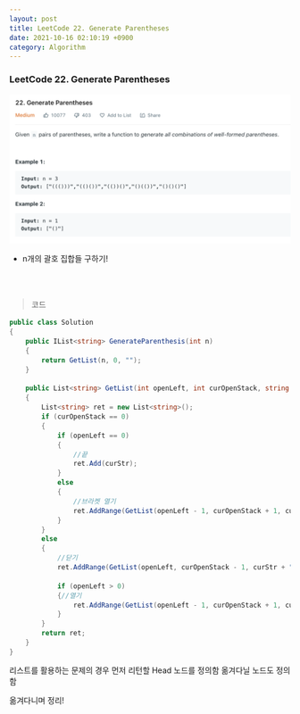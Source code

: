 ```yaml
---
layout: post
title: LeetCode 22. Generate Parentheses
date: 2021-10-16 02:10:19 +0900
category: Algorithm
---
```

### LeetCode 22. Generate Parentheses

![](/assets/img/leetcode/22.png)

- n개의 괄호 집합들 구하기!

<br><br>

>코드

```c#
public class Solution
{
    public IList<string> GenerateParenthesis(int n)
    {
        return GetList(n, 0, "");
    }

    public List<string> GetList(int openLeft, int curOpenStack, string curStr)
    {
        List<string> ret = new List<string>();
        if (curOpenStack == 0)
        {
            if (openLeft == 0)
            {
                //끝
                ret.Add(curStr);
            }
            else
            {
                //브라켓 열기
                ret.AddRange(GetList(openLeft - 1, curOpenStack + 1, curStr + "("));
            }
        }
        else
        {
            //닫기
            ret.AddRange(GetList(openLeft, curOpenStack - 1, curStr + ")"));

            if (openLeft > 0)
            {//열기
                ret.AddRange(GetList(openLeft - 1, curOpenStack + 1, curStr + "("));
            }
        }
        return ret;
    }
}

```

리스트를 활용하는 문제의 경우 먼저 리턴할 Head 노드를 정의함
옮겨다닐 노드도 정의함

옮겨다니며 정리!


<br><br>
